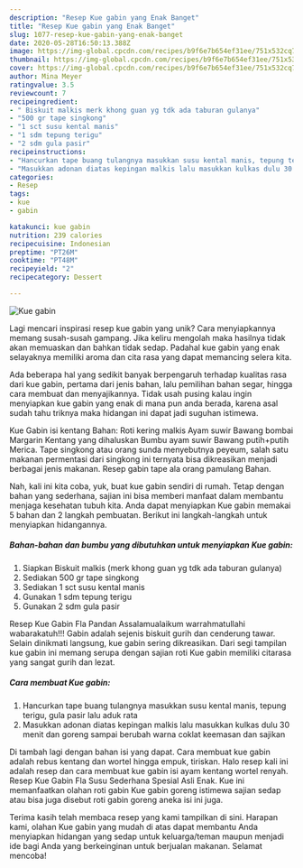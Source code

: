 ```yaml
---
description: "Resep Kue gabin yang Enak Banget"
title: "Resep Kue gabin yang Enak Banget"
slug: 1077-resep-kue-gabin-yang-enak-banget
date: 2020-05-28T16:50:13.388Z
image: https://img-global.cpcdn.com/recipes/b9f6e7b654ef31ee/751x532cq70/kue-gabin-foto-resep-utama.jpg
thumbnail: https://img-global.cpcdn.com/recipes/b9f6e7b654ef31ee/751x532cq70/kue-gabin-foto-resep-utama.jpg
cover: https://img-global.cpcdn.com/recipes/b9f6e7b654ef31ee/751x532cq70/kue-gabin-foto-resep-utama.jpg
author: Mina Meyer
ratingvalue: 3.5
reviewcount: 7
recipeingredient:
- " Biskuit malkis merk khong guan yg tdk ada taburan gulanya"
- "500 gr tape singkong"
- "1 sct susu kental manis"
- "1 sdm tepung terigu"
- "2 sdm gula pasir"
recipeinstructions:
- "Hancurkan tape buang tulangnya masukkan susu kental manis, tepung terigu, gula pasir lalu aduk rata"
- "Masukkan adonan diatas kepingan malkis lalu masukkan kulkas dulu 30 menit dan goreng sampai berubah warna coklat keemasan dan sajikan"
categories:
- Resep
tags:
- kue
- gabin

katakunci: kue gabin 
nutrition: 239 calories
recipecuisine: Indonesian
preptime: "PT26M"
cooktime: "PT48M"
recipeyield: "2"
recipecategory: Dessert

---
```



![Kue gabin](https://img-global.cpcdn.com/recipes/b9f6e7b654ef31ee/751x532cq70/kue-gabin-foto-resep-utama.jpg)

Lagi mencari inspirasi resep kue gabin yang unik? Cara menyiapkannya memang susah-susah gampang. Jika keliru mengolah maka hasilnya tidak akan memuaskan dan bahkan tidak sedap. Padahal kue gabin yang enak selayaknya memiliki aroma dan cita rasa yang dapat memancing selera kita.

Ada beberapa hal yang sedikit banyak berpengaruh terhadap kualitas rasa dari kue gabin, pertama dari jenis bahan, lalu pemilihan bahan segar, hingga cara membuat dan menyajikannya. Tidak usah pusing kalau ingin menyiapkan kue gabin yang enak di mana pun anda berada, karena asal sudah tahu triknya maka hidangan ini dapat jadi suguhan istimewa.

Kue Gabin isi kentang Bahan: Roti kering malkis Ayam suwir Bawang bombai Margarin Kentang yang dihaluskan Bumbu ayam suwir Bawang putih+putih Merica. Tape singkong atau orang sunda menyebutnya peyeum, salah satu makanan permentasi dari singkong ini ternyata bisa dikreasikan menjadi berbagai jenis makanan. Resep gabin tape ala orang pamulang Bahan.


Nah, kali ini kita coba, yuk, buat kue gabin sendiri di rumah. Tetap dengan bahan yang sederhana, sajian ini bisa memberi manfaat dalam membantu menjaga kesehatan tubuh kita. Anda dapat menyiapkan Kue gabin memakai 5 bahan dan 2 langkah pembuatan. Berikut ini langkah-langkah untuk menyiapkan hidangannya.

<!--inarticleads1-->

##### Bahan-bahan dan bumbu yang dibutuhkan untuk menyiapkan Kue gabin:

1. Siapkan  Biskuit malkis (merk khong guan yg tdk ada taburan gulanya)
1. Sediakan 500 gr tape singkong
1. Sediakan 1 sct susu kental manis
1. Gunakan 1 sdm tepung terigu
1. Gunakan 2 sdm gula pasir


Resep Kue Gabin Fla Pandan Assalamualaikum warrahmatullahi wabarakatuh!!! Gabin adalah sejenis biskuit gurih dan cenderung tawar. Selain dinikmati langsung, kue gabin sering dikreasikan. Dari segi tampilan kue gabin ini memang serupa dengan sajian roti Kue gabin memiliki citarasa yang sangat gurih dan lezat. 

<!--inarticleads2-->

##### Cara membuat Kue gabin:

1. Hancurkan tape buang tulangnya masukkan susu kental manis, tepung terigu, gula pasir lalu aduk rata
1. Masukkan adonan diatas kepingan malkis lalu masukkan kulkas dulu 30 menit dan goreng sampai berubah warna coklat keemasan dan sajikan


Di tambah lagi dengan bahan isi yang dapat. Cara membuat kue gabin adalah rebus kentang dan wortel hingga empuk, tiriskan. Halo resep kali ini adalah resep dan cara membuat kue gabin isi ayam kentang wortel renyah. Resep Kue Gabin Fla Susu Sederhana Spesial Asli Enak. Kue ini memanfaatkan olahan roti gabin Kue gabin goreng istimewa sajian sedap atau bisa juga disebut roti gabin goreng aneka isi ini juga. 

Terima kasih telah membaca resep yang kami tampilkan di sini. Harapan kami, olahan Kue gabin yang mudah di atas dapat membantu Anda menyiapkan hidangan yang sedap untuk keluarga/teman maupun menjadi ide bagi Anda yang berkeinginan untuk berjualan makanan. Selamat mencoba!
